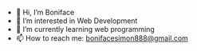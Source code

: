 - 👋 Hi, I’m Boniface
- 👀 I’m interested in Web Development 
- 🌱 I’m currently learning web programming 
- 📫 How to reach me: bonifacesimon888@gmail.com 

<!---
Boniface888/Boniface888 is a ✨ special ✨ repository because its `README.md` (this file) appears on your GitHub profile.
You can click the Preview link to take a look at your changes.
--->

